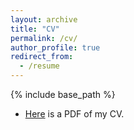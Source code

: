 ```yaml
---
layout: archive
title: "CV"
permalink: /cv/
author_profile: true
redirect_from:
  - /resume
---
```


{% include base_path %}

* [Here](http://xinyiwu98.github.io/files/Xinyi_Wu_CV.pdf) is a PDF of my CV.
